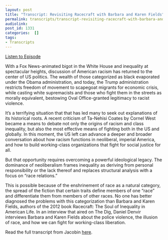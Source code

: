 ```yaml
---
layout: post
title: "Transcript: Revisiting Racecraft with Barbara and Karen Fields"
permalink: transcripts/transcript-revisiting-racecraft-with-barbara-and-karen-fields/
audiolink: 
post_id: 1331
categories:  []
tags: 
- Transcripts
---
```


[Listen to Episode](https://www.thedigradio.com/podcast/revisiting-racecraft-with-barbara-and-karen-fields/)

With a Fox News-animated bigot in the White House and inequality at spectacular heights, discussion of American racism has returned to the center of US politics. The wealth of those categorized as black evaporated under the Obama administration, and today, the Trump administration restricts freedom of movement to scapegoat migrants for economic crisis, while casting white supremacists and those who fight them in the streets as morally equivalent, bestowing Oval Office-granted legitimacy to racist violence.

It’s a terrifying situation that that has led many to seek out explanations of its historical roots. A recent criticism of Ta-Nehisi Coates by Cornel West became a means to debate not only the origins of racism and class inequality, but also the most effective means of fighting both in the US and globally. In this moment, the US left can advance a deeper and broader conversation about how racism functions in neoliberal, imperial America, and how to build working-class organizations that fight for social justice for all.

But that opportunity requires overcoming a powerful ideological legacy. The dominance of neoliberalism frames inequality as deriving from personal responsibility or the lack thereof and replaces structural analysis with a focus on “race relations.”

This is possible because of the enshrinement of race as a natural category, the spread of the fiction that certain traits define members of one “race” and differentiate them from members of other races. No one has better diagnosed the problems with this categorization than Barbara and Karen Fields, authors of the 2012 book 
Racecraft: The Soul of Inequality in American Life. In an interview that aired on The Dig, Daniel Denvir interviews Barbara and Karen Fields about the police violence, the illusion of race, and how we can fight for working-class liberation.

Read the full transcript from Jacobin 
[here](https://www.jacobinmag.com/2018/01/racecraft-racism-barbara-karen-fields).
